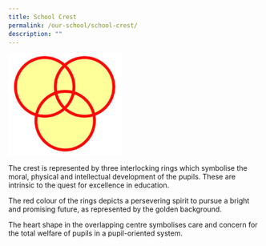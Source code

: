 ```yaml
---
title: School Crest
permalink: /our-school/school-crest/
description: ""
---
```

<img src="/images/school_crest-300x269.jpg"  
style="width:45%">

The crest is represented by three interlocking rings which symbolise the moral, physical and intellectual development of the pupils. These are intrinsic to the quest for excellence in education.

The red colour of the rings depicts a persevering spirit to pursue a bright and promising future, as represented by the golden background.

The heart shape in the overlapping centre symbolises care and concern for the total welfare of pupils in a pupil-oriented system.